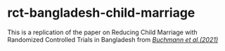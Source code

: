 # rct-bangladesh-child-marriage
This is a replication of the paper on Reducing Child Marriage with Randomized Controlled Trials in Bangladesh from *[Buchmann et al.(2021)](https://www.nber.org/papers/w29052)*

